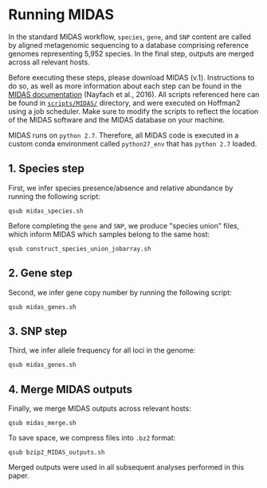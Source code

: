 # Running MIDAS

In the standard MIDAS workflow, `species`, `gene`, and `SNP` content are called by aligned metagenomic sequencing to a database comprising reference genomes representing 5,952 species. In the final step, outputs are merged across all relevant hosts.

Before executing these steps, please download MIDAS (v.1). Instructions to do so, as well as more information about each step can be found in the [MIDAS documentation](https://github.com/snayfach/MIDAS) (Nayfach et al., 2016). All scripts referenced here can be found in [`scripts/MIDAS/`](https://github.com/garudlab/Wasney-Briscoe-2024/tree/main/scripts/MIDAS/) directory, and were executed on Hoffman2 using a job scheduler. Make sure to modify the scripts to reflect the location of the MIDAS software and the MIDAS database on your machine. 

MIDAS runs on `python 2.7`. Therefore, all MIDAS code is executed in a custom conda environment called `python27_env` that has `python 2.7` loaded. 

## 1. Species step

First, we infer species presence/absence and relative abundance by running the following script:

```
qsub midas_species.sh
```

Before completing the `gene` and `SNP`, we produce "species union" files, which inform MIDAS which samples belong to the same host:

```
qsub construct_species_union_jobarray.sh
```

## 2. Gene step

Second, we infer gene copy number by running the following script:

```
qsub midas_genes.sh
```

## 3. SNP step

Third, we infer allele frequency for all loci in the genome:

```
qsub midas_genes.sh
```

## 4. Merge MIDAS outputs

Finally, we merge MIDAS outputs across relevant hosts:

```
qsub midas_merge.sh
```

To save space, we compress files into `.bz2` format:

```
qsub bzip2_MIDAS_outputs.sh
```

Merged outputs were used in all subsequent analyses performed in this paper. 
